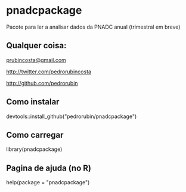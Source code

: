# pnadcpackage

Pacote para ler a analisar dados da PNADC anual (trimestral em breve)
## Qualquer coisa:
prubincosta@gmail.com

http://twitter.com/pedrorubincosta

http://github.com/pedrorubin

## Como instalar
devtools::install_github("pedrorubin/pnadcpackage")

## Como carregar
library(pnadcpackage)

## Pagina de ajuda (no R)
help(package = "pnadcpackage")
